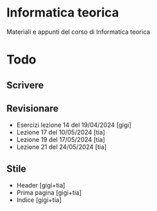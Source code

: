 # Informatica teorica

Materiali e appunti del corso di Informatica teorica

# Todo

## Scrivere

## Revisionare

- Esercizi lezione 14 del 19/04/2024 [gigi]
- Lezione 17 del 10/05/2024 [tia]
- Lezione 19 del 17/05/2024 [tia]
- Lezione 21 del 24/05/2024 [tia]

## Stile

- Header [gigi+tia]
- Prima pagina [gigi+tia]
- Indice [gigi+tia]
